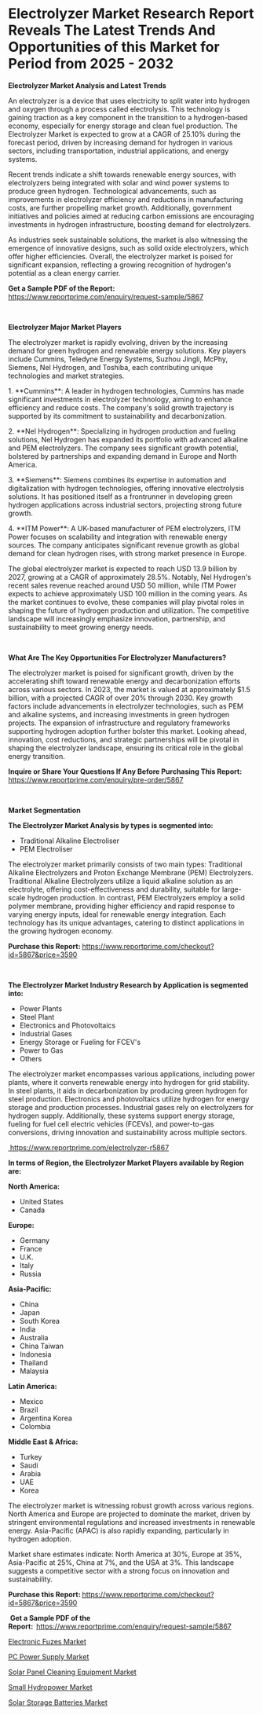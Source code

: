 <p><h1>Electrolyzer Market Research Report Reveals The Latest Trends And Opportunities of this Market for Period from 2025 - 2032</h1></p><p><strong>Electrolyzer Market Analysis and Latest Trends</strong></p>
<p><p>An electrolyzer is a device that uses electricity to split water into hydrogen and oxygen through a process called electrolysis. This technology is gaining traction as a key component in the transition to a hydrogen-based economy, especially for energy storage and clean fuel production. The Electrolyzer Market is expected to grow at a CAGR of 25.10% during the forecast period, driven by increasing demand for hydrogen in various sectors, including transportation, industrial applications, and energy systems.</p><p>Recent trends indicate a shift towards renewable energy sources, with electrolyzers being integrated with solar and wind power systems to produce green hydrogen. Technological advancements, such as improvements in electrolyzer efficiency and reductions in manufacturing costs, are further propelling market growth. Additionally, government initiatives and policies aimed at reducing carbon emissions are encouraging investments in hydrogen infrastructure, boosting demand for electrolyzers.</p><p>As industries seek sustainable solutions, the market is also witnessing the emergence of innovative designs, such as solid oxide electrolyzers, which offer higher efficiencies. Overall, the electrolyzer market is poised for significant expansion, reflecting a growing recognition of hydrogen's potential as a clean energy carrier.</p></p>
<p><strong>Get a Sample PDF of the Report:&nbsp;</strong> <a href="https://www.reportprime.com/enquiry/request-sample/5867?utm_campaign=1845&utm_medium=2&utm_source=Github&utm_content=ia&utm_term=19032025&utm_id=electrolyzer">https://www.reportprime.com/enquiry/request-sample/5867</a></p>
<p>&nbsp;</p>
<p><strong>Electrolyzer Major Market Players</strong></p>
<p><p>The electrolyzer market is rapidly evolving, driven by the increasing demand for green hydrogen and renewable energy solutions. Key players include Cummins, Teledyne Energy Systems, Suzhou Jingli, McPhy, Siemens, Nel Hydrogen, and Toshiba, each contributing unique technologies and market strategies. </p><p>1. **Cummins**: A leader in hydrogen technologies, Cummins has made significant investments in electrolyzer technology, aiming to enhance efficiency and reduce costs. The company's solid growth trajectory is supported by its commitment to sustainability and decarbonization.</p><p>2. **Nel Hydrogen**: Specializing in hydrogen production and fueling solutions, Nel Hydrogen has expanded its portfolio with advanced alkaline and PEM electrolyzers. The company sees significant growth potential, bolstered by partnerships and expanding demand in Europe and North America.</p><p>3. **Siemens**: Siemens combines its expertise in automation and digitalization with hydrogen technologies, offering innovative electrolysis solutions. It has positioned itself as a frontrunner in developing green hydrogen applications across industrial sectors, projecting strong future growth.</p><p>4. **ITM Power**: A UK-based manufacturer of PEM electrolyzers, ITM Power focuses on scalability and integration with renewable energy sources. The company anticipates significant revenue growth as global demand for clean hydrogen rises, with strong market presence in Europe.</p><p>The global electrolyzer market is expected to reach USD 13.9 billion by 2027, growing at a CAGR of approximately 28.5%. Notably, Nel Hydrogen's recent sales revenue reached around USD 50 million, while ITM Power expects to achieve approximately USD 100 million in the coming years. As the market continues to evolve, these companies will play pivotal roles in shaping the future of hydrogen production and utilization. The competitive landscape will increasingly emphasize innovation, partnership, and sustainability to meet growing energy needs.</p></p>
<p>&nbsp;</p>
<p><strong>What Are The Key Opportunities For Electrolyzer Manufacturers?</strong></p>
<p><p>The electrolyzer market is poised for significant growth, driven by the accelerating shift toward renewable energy and decarbonization efforts across various sectors. In 2023, the market is valued at approximately $1.5 billion, with a projected CAGR of over 20% through 2030. Key growth factors include advancements in electrolyzer technologies, such as PEM and alkaline systems, and increasing investments in green hydrogen projects. The expansion of infrastructure and regulatory frameworks supporting hydrogen adoption further bolster this market. Looking ahead, innovation, cost reductions, and strategic partnerships will be pivotal in shaping the electrolyzer landscape, ensuring its critical role in the global energy transition.</p></p>
<p><strong>Inquire or Share Your Questions If Any Before Purchasing This Report:</strong> <a href="https://www.reportprime.com/enquiry/pre-order/5867?utm_campaign=1845&utm_medium=2&utm_source=Github&utm_content=ia&utm_term=19032025&utm_id=electrolyzer">https://www.reportprime.com/enquiry/pre-order/5867</a></p>
<p>&nbsp;</p>
<p><strong>Market Segmentation</strong></p>
<p><strong>The Electrolyzer Market Analysis by types is segmented into:</strong></p>
<p><ul><li>Traditional Alkaline Electroliser</li><li>PEM Electroliser</li></ul></p>
<p><p>The electrolyzer market primarily consists of two main types: Traditional Alkaline Electrolyzers and Proton Exchange Membrane (PEM) Electrolyzers. Traditional Alkaline Electrolyzers utilize a liquid alkaline solution as an electrolyte, offering cost-effectiveness and durability, suitable for large-scale hydrogen production. In contrast, PEM Electrolyzers employ a solid polymer membrane, providing higher efficiency and rapid response to varying energy inputs, ideal for renewable energy integration. Each technology has its unique advantages, catering to distinct applications in the growing hydrogen economy.</p></p>
<p><strong>Purchase this Report:&nbsp;</strong><a href="https://www.reportprime.com/checkout?id=5867&price=3590&utm_campaign=1845&utm_medium=2&utm_source=Github&utm_content=ia&utm_term=19032025&utm_id=electrolyzer">https://www.reportprime.com/checkout?id=5867&price=3590</a></p>
<p>&nbsp;</p>
<p><strong>The Electrolyzer Market Industry Research by Application is segmented into:</strong></p>
<p><ul><li>Power Plants</li><li>Steel Plant</li><li>Electronics and Photovoltaics</li><li>Industrial Gases</li><li>Energy Storage or Fueling for FCEV's</li><li>Power to Gas</li><li>Others</li></ul></p>
<p><p>The electrolyzer market encompasses various applications, including power plants, where it converts renewable energy into hydrogen for grid stability. In steel plants, it aids in decarbonization by producing green hydrogen for steel production. Electronics and photovoltaics utilize hydrogen for energy storage and production processes. Industrial gases rely on electrolyzers for hydrogen supply. Additionally, these systems support energy storage, fueling for fuel cell electric vehicles (FCEVs), and power-to-gas conversions, driving innovation and sustainability across multiple sectors.</p></p>
<p><a href="https://www.reportprime.com/electrolyzer-r5867?utm_campaign=1845&utm_medium=2&utm_source=Github&utm_content=ia&utm_term=19032025&utm_id=electrolyzer">&nbsp;https://www.reportprime.com/electrolyzer-r5867</a></p>
<p><strong>In terms of Region, the Electrolyzer Market Players available by Region are:</strong></p>
<p>
    <p> <strong> North America: </strong>
        <ul>
            <li>United States</li>
            <li>Canada</li>
        </ul>
        </p> 
    <p> <strong> Europe: </strong>
        <ul>
            <li>Germany</li>
            <li>France</li>
            <li>U.K.</li>
            <li>Italy</li>
            <li>Russia</li>
        </ul>
        </p> 
    <p> <strong> Asia-Pacific: </strong>
        <ul>
            <li>China</li>
            <li>Japan</li>
            <li>South Korea</li>
            <li>India</li>
            <li>Australia</li>
            <li>China Taiwan</li>
            <li>Indonesia</li>
            <li>Thailand</li>
            <li>Malaysia</li>
        </ul>
        </p> 
    <p> <strong> Latin America: </strong>
        <ul>
            <li>Mexico</li>
            <li>Brazil</li>
            <li>Argentina Korea</li>
            <li>Colombia</li>
        </ul>
        </p> 
    <p> <strong> Middle East & Africa: </strong>
        <ul>
            <li>Turkey</li>
            <li>Saudi</li>
            <li>Arabia</li>
            <li>UAE</li>
            <li>Korea</li>
        </ul>
    </p>
    </p>
<p><p>The electrolyzer market is witnessing robust growth across various regions. North America and Europe are projected to dominate the market, driven by stringent environmental regulations and increased investments in renewable energy. Asia-Pacific (APAC) is also rapidly expanding, particularly in hydrogen adoption. </p><p>Market share estimates indicate: North America at 30%, Europe at 35%, Asia-Pacific at 25%, China at 7%, and the USA at 3%. This landscape suggests a competitive sector with a strong focus on innovation and sustainability.</p></p>
<p><strong>Purchase this Report: </strong><a href="https://www.reportprime.com/checkout?id=5867&price=3590&utm_campaign=1845&utm_medium=2&utm_source=Github&utm_content=ia&utm_term=19032025&utm_id=electrolyzer">https://www.reportprime.com/checkout?id=5867&price=3590</a></p>
<p>&nbsp;<strong>Get a Sample PDF of the Report:&nbsp;&nbsp;</strong><a href="https://www.reportprime.com/enquiry/request-sample/5867?utm_campaign=1845&utm_medium=2&utm_source=Github&utm_content=ia&utm_term=19032025&utm_id=electrolyzer">https://www.reportprime.com/enquiry/request-sample/5867</a></p>
<p><strong></strong></p>
<p><p><a href="https://github.com/papnider/Market-Research-Report-List-1/blob/main/electronic-fuzes-market.md?utm_campaign=1845&utm_medium=2&utm_source=Github&utm_content=ia&utm_term=19032025&utm_id=electrolyzer">Electronic Fuzes Market</a></p><p><a href="https://github.com/dickstoscopg/Market-Research-Report-List-1/blob/main/pc-power-supply-market.md?utm_campaign=1845&utm_medium=2&utm_source=Github&utm_content=ia&utm_term=19032025&utm_id=electrolyzer">PC Power Supply Market</a></p><p><a href="https://github.com/dagnewopus/Market-Research-Report-List-1/blob/main/solar-panel-cleaning-equipment-market.md?utm_campaign=1845&utm_medium=2&utm_source=Github&utm_content=ia&utm_term=19032025&utm_id=electrolyzer">Solar Panel Cleaning Equipment Market</a></p><p><a href="https://github.com/foustzelmsdv/Market-Research-Report-List-1/blob/main/small-hydropower-market.md?utm_campaign=1845&utm_medium=2&utm_source=Github&utm_content=ia&utm_term=19032025&utm_id=electrolyzer">Small Hydropower Market</a></p><p><a href="https://github.com/suebabuhai/Market-Research-Report-List-1/blob/main/solar-storage-batteries-market.md?utm_campaign=1845&utm_medium=2&utm_source=Github&utm_content=ia&utm_term=19032025&utm_id=electrolyzer">Solar Storage Batteries Market</a></p></p>